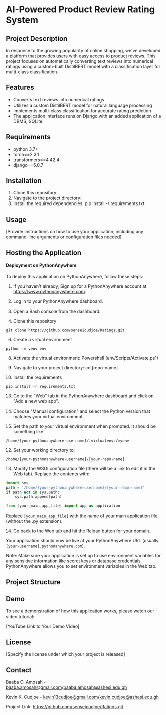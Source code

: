 # AI-Powered Product Review Rating System

## Project Description

In response to the growing popularity of online shopping, we've developed a platform that provides users with easy access to product reviews. This project focuses on automatically converting text reviews into numerical ratings using a custom-built DistilBERT model with a classification layer for multi-class classification.

## Features

- Converts text reviews into numerical ratings
- Utilizes a custom DistilBERT model for natural language processing
- Implements multi-class classification for accurate rating prediction
- The application interface runs on Django with an added application of a DBMS, SQLite.

## Requirements

- python 3.7+
- torch==2.3.1
- transformers==4.42.4
- django==5.0.7

## Installation

1. Clone this repository:
2. Navigate to the project directory:
3. Install the required dependencies: pip install -r requirements.txt

## Usage

[Provide instructions on how to use your application, including any command-line arguments or configuration files needed]

## Hosting the Application

#### Deployment on PythonAnywhere

To deploy this application on PythonAnywhere, follow these steps:

1. If you haven't already, Sign up for a PythonAnywhere account at https://www.pythonanywhere.com.
2. Log in to your PythonAnywhere dashboard.
3. Open a Bash console from the dashboard.

5. Clone this repository
```
git clone https://github.com/senseicudjoe/Ratings.git
```

6. Create a virtual environment
```
python -m venv env
```

8. Activate the virtual environment: Powershell (env/Scripts/Activate.ps1)
  
10. Navigate to your project directory: cd [repo-name]
11. Install the requirements
```
pip install -r requirements.txt
```

13. Go to the "Web" tab in the PythonAnywhere dashboard and click on "Add a new web app".
14. Choose "Manual configuration" and select the Python version that matches your virtual environment.
    
16. Set the path to your virtual environment when prompted. It should be something like:
 ```
 /home/[your-pythonanywhere-username]/.virtualenvs/myenv
 ```

12. Set your working directory to:
 ```
 /home/[your-pythonanywhere-username]/[your-repo-name]
 ```

13. Modify the WSGI configuration file (there will be a link to edit it in the Web tab). 
 Replace the contents with:

 ```python
 import sys
 path = '/home/[your-pythonanywhere-username]/[your-repo-name]'
 if path not in sys.path:
     sys.path.append(path)
 
 from [your_main_app_file] import app as application
 ```

 Replace `[your_main_app_file]` with the name of your main application file (without the .py extension).

14. Go back to the Web tab and hit the Reload button for your domain.

Your application should now be live at your PythonAnywhere URL (usually `[your-username].pythonanywhere.com`).

Note: Make sure your application is set up to use environment variables for any sensitive information like secret keys or database credentials. PythonAnywhere allows you to set environment variables in the Web tab.

## Project Structure



## Demo

To see a demonstration of how this application works, please watch our video tutorial:

[YouTube Link to Your Demo Video]

## License

[Specify the license under which your project is released]

## Contact

Baaba O. Amosah - baaba.amosah@gmail.com/baaba.amosah@ashesi.edu.gh

Kevin K. Cudjoe - kevin13cudjoe@gmail.com/kevin.cudjoe@ashesi.edu.gh

Project Link: https://github.com/senseicudjoe/Ratings.git
